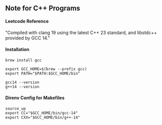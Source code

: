 ## Note for C++ Programs

#### Leetcode Reference
"Compiled with clang 19 using the latest C++ 23 standard, and libstdc++ provided by GCC 14."

#### Installation
```shell
brew install gcc
```

```shell
export GCC_HOME=$(brew --prefix gcc)
export PATH="$PATH:$GCC_HOME/bin"
```

```shell
gcc14 --version
g++14 --version
```

####  Direnv Config for Makefiles
```shell
source_up
export CC="$GCC_HOME/bin/gcc-14"
export CXX="$GCC_HOME/bin/g++-14"
```
